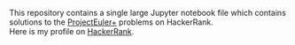 This repository contains a single large Jupyter notebook file which contains solutions to the [ProjectEuler+](https://www.hackerrank.com/contests/projecteuler/challenges) problems on HackerRank.  
Here is my profile on [HackerRank](https://www.hackerrank.com/profile/jeetsh4h).
